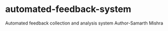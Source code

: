 # automated-feedback-system
Automated feedback collection and analysis system
Author-Samarth Mishra
